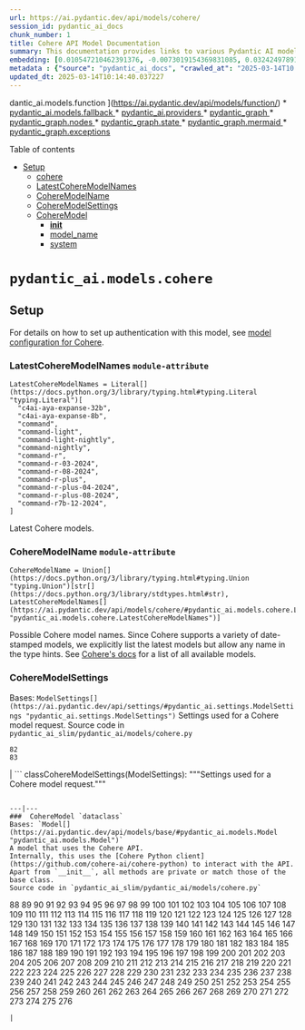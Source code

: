```yaml
---
url: https://ai.pydantic.dev/api/models/cohere/
session_id: pydantic_ai_docs
chunk_number: 1
title: Cohere API Model Documentation
summary: This documentation provides links to various Pydantic AI models and functionalities related to the Cohere API. It includes sections for setup, specific model information, and nodes related to the Pydantic graph.
embedding: [0.010547210462391376, -0.0073019154369831085, 0.03242497891187668, -0.005948543082922697, 0.04627344012260437, 0.04621748626232147, -0.007462781388312578, -0.011043797247111797, -0.010253455489873886, -0.0019531224388629198, 0.011239633895456791, -0.066584512591362, -0.011827143840491772, -0.030130891129374504, -0.012806328013539314, -0.022269442677497864, 0.0031508742831647396, 0.03452323004603386, 0.006864779628813267, 0.0499943383038044, 0.016268443316221237, -0.02537485398352146, 0.0040076603181660175, -0.010288426652550697, 0.021528059616684914, 0.017737219110131264, -0.015736885368824005, 0.04817585274577141, 0.02130424603819847, -0.016660116612911224, 0.012484596110880375, -0.023626312613487244, -0.018268777057528496, -0.007137552369385958, -0.05981415510177612, -0.030130891129374504, -0.012883264571428299, -0.009127394296228886, -0.030774354934692383, 0.044958535581827164, -0.019807493314146996, -0.0362577848136425, 0.015583014115691185, 0.0005337427137419581, -0.04756036773324013, 0.00517218979075551, 0.0019828476943075657, 0.031026145443320274, 0.010204496793448925, 0.02709542028605938, -0.05111340805888176, -0.026032306253910065, -0.022521233186125755, 0.012652456760406494, -0.0006421523867174983, -0.011295586824417114, 0.0002850125019904226, 0.03578218072652817, 0.027585012838244438, -0.03653755411505699, 0.024717403575778008, -0.004888926167041063, -0.005465945228934288, -0.011064779944717884, -0.004252456594258547, -0.02422781102359295, -0.046749044209718704, 0.015191340819001198, 0.0034498751629143953, 0.009337219409644604, 0.031054122373461723, 0.0469169020652771, -0.05665279179811478, 0.003157868515700102, -0.006431140936911106, -0.01754138246178627, 0.0022608658764511347, 0.07771923393011093, 0.017331557348370552, 0.000662260630633682, 0.001830724417231977, 0.012526561506092548, 0.02937552146613598, -0.0021507078781723976, 0.017443465068936348, -0.014729725196957588, -0.03860782831907272, -0.018198834732174873, -0.047336552292108536, 0.010260449722409248, -0.012078934349119663, -0.034075602889060974, -0.060037970542907715, -0.013498751446604729, 0.08678368479013443, -0.029487427324056625, 0.006693422328680754, -0.04923896864056587, 0.006105911917984486, 0.013086095452308655, -0.016296420246362686, -0.019317902624607086, -0.02561265602707863, 0.0378524586558342, 0.03572623059153557, 0.0033554539550095797, 0.023136720061302185, -0.04655320569872856, -0.00544146541506052, 0.016478268429636955, -0.10731857270002365, 0.0056198169477283955, 0.010973854921758175, 0.009798834100365639, -0.05779983475804329, -0.05195270851254463, -0.02204562909901142, 0.06020582839846611, -0.021905746310949326, -0.0054799336940050125, -0.014023314230144024, -0.006067444104701281, 0.055225979536771774, 0.011582348495721817, 0.03206128254532814, 0.0055918400175869465, 0.014533888548612595, -0.013680599629878998, -0.069438137114048, -0.052512239664793015, 0.00446927547454834, -0.004297918640077114, 0.0032592839561402798, -0.023542381823062897, -0.021863780915737152, -0.004497252404689789, -0.06110108271241188, 0.020422982051968575, -0.00646611163392663, -0.004172023385763168, 0.015065445564687252, 0.0002166007470805198, 0.05785578861832619, 0.01512139942497015, 0.022311408072710037, 0.059422481805086136, -0.02092656120657921, -0.01963963359594345, -0.026563864201307297, 0.048539552837610245, -0.01285528764128685, 0.011351540684700012, 0.012036969885230064, 0.033991675823926926, -0.03684529662132263, -0.016240466386079788, 0.0019426312064751983, 0.040650125592947006, -0.0002056723606074229, -0.02250724472105503, -0.012337719090282917, 0.021556036546826363, -0.045825812965631485, 4.0626302507007495e-05, -0.01451990008354187, -0.024157868698239326, -0.08924563229084015, 0.003724396461620927, -0.08202764391899109, -0.04935087636113167, 0.006322731263935566, 0.019989343360066414, -0.06076536327600479, 0.012169858440756798, 0.03351607173681259, -0.004892423283308744, -0.036733388900756836, -0.011687261052429676, -0.03427144140005112, -0.0023832640144973993, 0.011134721338748932, -0.011036803014576435, -0.07122864574193954, -0.0188702754676342, -0.025780517607927322, 0.00875670276582241, -0.029515404254198074, 0.02496919222176075, 0.012148875743150711, 0.027724895626306534, 0.020520899444818497, -0.001076228218153119, 0.0333482101559639, 0.02965528704226017, -0.006476602982729673, -0.04051024094223976, 0.027165362611413002, -0.028214488178491592, 0.03659350797533989, 0.008413988165557384, -0.01217685267329216, 0.006154871080070734, 0.018520565703511238, -0.009805828332901001, 0.009127394296228886, -0.04465079307556152, -0.05690458044409752, -0.017191674560308456, -0.05774388089776039, 0.008728725835680962, 0.02238134853541851, -0.04118168354034424, -0.004602164961397648, 0.019989343360066414, 0.0132119907066226, 0.017317568883299828, -0.07755137234926224, 0.00025987718254327774, 0.018198834732174873, 0.05021815374493599, -0.04498651251196861, 0.07301915436983109, 0.036453623324632645, 0.02450757659971714, 0.011932057328522205, -0.0027049959171563387, -0.027445130050182343, -0.029543381184339523, 0.022898918017745018, 0.007609658874571323, 0.02552872709929943, -0.01667410507798195, -0.026088260114192963, -0.01177818514406681, -0.018982181325554848, -0.020395005121827126, -0.00856786035001278, 0.00401465455070138, 0.01166627835482359, -0.0424126572906971, -0.034914903342723846, -0.015037468634545803, -0.011603331193327904, 0.05572956055402756, 0.0348309762775898, 0.026074271649122238, 0.007700582966208458, -0.04269242286682129, 0.007903413847088814, 0.014219150878489017, 0.06020582839846611, 0.024829309433698654, 0.03119400516152382, -0.04291623830795288, -0.012946211732923985, -0.017093755304813385, -0.03533455356955528, -0.013540715910494328, -0.039223313331604004, -0.03622980788350105, -0.04003463685512543, 0.012722398154437542, -0.0437835156917572, -0.015149375423789024, -0.022157534956932068, -0.00940016657114029, -0.0008008326403796673, 0.003236552933230996, -0.03600599616765976, -0.06557735055685043, 0.011631307192146778, 0.013358867727220058, 0.030802331864833832, -0.012015987187623978, -0.030774354934692383, -0.0014049542369320989, -0.034075602889060974, 0.02696952596306801, -0.007994337938725948, 0.007903413847088814, 0.009994671680033207, 0.028060616925358772, 0.027291256934404373, 0.02496919222176075, 0.0021052455995231867, 0.041321564465761185, -0.01242164894938469, 0.015135387890040874, -0.011470441706478596, -0.01705178990960121, 0.04688892513513565, -0.007085096091032028, 0.0027557036373764277, -0.04817585274577141, 0.022017652168869972, -0.03452323004603386, 0.0377965047955513, 0.0034708576276898384, 0.053659286350011826, 0.017583347856998444, 0.03236902505159378, -0.002229392295703292, -0.02432572841644287, -0.023164696991443634, 0.006815820466727018, 0.0024654455482959747, -0.0015658201882615685, 0.028843963518738747, 0.045238301157951355, -0.024801332503557205, -0.0001207587483804673, 0.0019583681132644415, -0.00914138276129961, -0.03698518127202988, -0.04204896092414856, -0.029515404254198074, 0.0605415515601635, 0.03362797573208809, 0.05421881750226021, 0.005924063269048929, -0.021863780915737152, -0.05198068544268608, -0.002986511215567589, 0.0009101165924221277, 0.0021000001579523087, -0.0006128642708063126, -0.05897485464811325, -0.015862781554460526, -0.017401499673724174, -0.04174121469259262, -0.0050952541641891, -0.04003463685512543, -0.0218917578458786, 0.039754871279001236, 0.01692589558660984, -0.0439513735473156, -0.014289092272520065, 0.04386744648218155, 0.03505478799343109, 0.014135221019387245, -0.012092922814190388, -0.010183514095842838, -0.03897152468562126, -0.03119400516152382, -0.04316802695393562, 0.00853988341987133, -0.009148376993834972, 0.03144579753279686, 0.005756203085184097, 0.030186844989657402, -0.011232639662921429, -0.015680933371186256, 0.013897418975830078, 0.027319233864545822, -0.042188841849565506, 0.020017318427562714, 0.02343047596514225, -0.04540616273880005, 0.008427976630628109, 0.026927560567855835, -0.04800799489021301, 0.019527727738022804, 0.007315903436392546, 0.0023203163873404264, -0.0036089925561100245, 0.010896919295191765, -0.011652289889752865, -0.02373821847140789, 0.0333482101559639, -0.023934055119752884, -0.019289925694465637, 0.0016532472800463438, 0.013491757214069366, -0.011358534917235374, 0.014855620451271534, -0.01877235621213913, -0.00929525401443243, 0.020478934049606323, 0.021556036546826363, 0.0102324727922678, 0.05998201668262482, -0.016813987866044044, 0.003379933536052704, -0.004371357150375843, 0.06076536327600479, 0.002699750242754817, -0.043112073093652725, 0.018086927011609077, -0.05181282386183739, 0.022884929552674294, 0.009274271316826344, 0.007700582966208458, 0.03692922741174698, -0.02999100834131241, -0.02266111597418785, -0.008036303333938122, 0.007665612269192934, 0.013694588094949722, 0.02530491352081299, 0.024409659206867218, 0.010750042274594307, -0.016324397176504135, 0.025011157616972923, 0.011141715571284294, 0.007085096091032028, -0.007630641106516123, 0.05293188989162445, 0.053659286350011826, 0.03259284049272537, 0.03267677128314972, 0.033292256295681, -0.011820150539278984, 0.020339051261544228, -0.01661815121769905, -0.024437636137008667, -0.030690426006913185, 0.007483763620257378, 0.023752206936478615, 0.009379183873534203, 0.034019652754068375, -0.02765495516359806, -0.09886961430311203, -0.040985845029354095, -0.014575853943824768, -0.029571358114480972, 0.03564229980111122, 0.014435970224440098, -0.06026178225874901, 0.008274105377495289, -0.06882265210151672, -0.0005774563178420067, 0.0347750224173069, 0.06395470350980759, 0.0007890299893915653, 0.02824246510863304, 0.0010351374512538314, -0.021038468927145004, 0.021066445857286453, 0.003577518742531538, -0.0204649455845356, 0.015708910301327705, -0.006917235907167196, -0.00533305574208498, -0.010064613074064255, 0.002232889411970973, 0.011043797247111797, 0.021010491997003555, -0.02811657078564167, -0.02376619540154934, -0.011449459008872509, 0.007294921204447746, 0.008015320636332035, 0.006263280753046274, 0.010799000971019268, 0.005430974531918764, 0.010379350744187832, 0.06714405119419098, -0.004206994082778692, 0.07083696871995926, -0.021528059616684914, 0.013694588094949722, 0.025920400395989418, 0.006759867072105408, 0.009854787960648537, 0.010847960598766804, -0.015666944906115532, -0.015736885368824005, -0.020912572741508484, -0.002392006805166602, -0.03234104812145233, 0.03276069834828377, -0.049406830221414566, 0.02863413840532303, -0.0007693588850088418, 0.051868777722120285, -0.005357535555958748, 0.025668609887361526, -0.005210658069700003, -0.0020038301590830088, -0.014051291160285473, -0.006284263450652361, -0.03687327355146408, -0.0019041632767766714, 0.04025845229625702, -0.02901182323694229, 0.07380250096321106, -0.0005735220620408654, -0.03138984367251396, 0.005315570626407862, 0.004850457888096571, -0.016660116612911224, -0.003829309018328786, 0.040342383086681366, -0.016939884051680565, 0.021290259435772896, -0.009176352992653847, -0.015317236073315144, -0.026312073692679405, -0.026437968015670776, -0.05033005774021149, 0.020604830235242844, 0.01398134883493185, 0.02163996733725071, 0.04700083285570145, 0.00047472940059378743, 0.006571024190634489, 0.015135387890040874, 0.0409298911690712, -0.030158868059515953, 0.040090590715408325, -0.04476269707083702, 0.05505811795592308, 0.003871273947879672, 0.0016847210936248302, 0.014449958689510822, 0.026214156299829483, -0.004290924407541752, 0.030634472146630287, -0.02632606215775013, -0.035194672644138336, 0.019401831552386284, -0.0318094938993454, -0.012211823835968971, 0.002561615314334631, -0.0076865945011377335, -0.007357868365943432, -0.02315070852637291, -0.03634171560406685, -0.020800666883587837, -0.03418751060962677, 0.01828276552259922, -0.0039691925048828125, -0.01479966752231121, -0.019653622061014175, -0.028788011521100998, 0.03421548753976822, 0.012036969885230064, 0.009008493274450302, -0.008337052538990974, -0.01938784308731556, -0.019401831552386284, 0.03446727618575096, -0.039139386266469955, 0.004787510726600885, 0.010875936597585678, 0.029235636815428734, 0.015093422494828701, -0.005773688666522503, 0.003909741993993521, 0.02240932546555996, 0.03183747082948685, -0.011302581056952477, 0.010917901992797852, -0.043084096163511276, -0.0030547045171260834, 0.014603830873966217, -0.01915004290640354, -0.007095586974173784, 0.037656620144844055, 0.028843963518738747, 0.011505411937832832, -0.011393506079912186, 0.05198068544268608, 0.040650125592947006, -0.04179716855287552, 0.04784013330936432, 0.01407227385789156, 0.010134554468095303, -0.018170857802033424, -0.03348809480667114, -0.002820399822667241, -0.007623647339642048, -0.024647461250424385, 0.006144379731267691, 0.015471107326447964, -0.014002331532537937, -0.0012021232396364212, 0.01728959195315838, 0.013890424743294716, -0.01861848495900631, -0.028032639995217323, -0.026088260114192963, 0.012232806533575058, -0.002580849453806877, -0.06568925827741623, 0.016198500990867615, -0.012806328013539314, 0.027976686134934425, -0.010889925062656403, 0.014743713662028313, 0.01344279758632183, 0.0011216902639716864, 0.024983180686831474, 0.014757702127099037, -0.004360866267234087, 0.008085262030363083, 0.026563864201307297, 0.01102281454950571, -0.028368359431624413, 0.037936385720968246, 0.00351806846447289, -0.026983514428138733, -0.018968192860484123, 0.03757268935441971, -0.014729725196957588, -0.01726161502301693, 0.031949374824762344, 0.00989675335586071, -0.03667743504047394, 0.005990508012473583, 0.005266611464321613, 0.03166960924863815, 0.03208925947546959, -0.04512639716267586, -0.036789342761039734, 0.025011157616972923, -0.044287096709012985, -0.002166444668546319, 0.05382714420557022, -0.03480299934744835, 0.04305611923336983, -0.012288759462535381, 0.037097085267305374, -0.0005805162363685668, 0.01769525371491909, -0.025472773239016533, -0.00468609482049942, -0.009749875403940678, -0.012288759462535381, 0.01738751120865345, -0.019136054441332817, -0.013652622699737549, 0.014673772267997265, 0.012568526901304722, -0.034327395260334015, 0.02629808522760868, -0.0007951498846523464, 0.020702747628092766, 0.011393506079912186, -0.03897152468562126, 0.008826645091176033, 0.060653455555438995, 0.006864779628813267, -0.009561032988131046, 0.013400833122432232, 0.0001333263935521245, 0.009721898473799229, 0.014107244089245796, -0.02182181552052498, -0.004602164961397648, -0.009861782193183899, -0.06104512885212898, -0.01849259063601494, -0.0067913406528532505, 0.020045295357704163, -0.025262948125600815, -0.0027784346602857113, -0.014995504170656204, -0.015065445564687252, 0.03379583731293678, -0.024115903303027153, -0.004325895104557276, 0.010743048042058945, -0.035222649574279785, -0.022003663703799248, 0.015624979510903358, 0.03813222423195839, 0.002141965087503195, -0.004909908398985863, -0.014051291160285473, 0.0005206286441534758, 0.03726494684815407, 0.01680000126361847, 0.04196503013372421, -0.010694088414311409, 0.009630974382162094, 0.007742547895759344, -0.018352705985307693, -0.019891424104571342, 0.044035304337739944, -0.024423647671937943, 0.022213488817214966, -0.0697179064154625, 0.020506910979747772, 0.05620516464114189, -0.018058951944112778, 0.010694088414311409, 0.032201167196035385, 0.012029975652694702, 0.0181568693369627, 0.027109408751130104, -0.01713572070002556, -0.0014722731430083513, -0.005574354901909828, 0.007812489755451679, -0.005266611464321613, -0.01575087383389473, 0.00495537044480443, -0.005854121875017881, -0.08583247661590576, 0.00412306422367692, -0.016604162752628326, 0.005168692674487829, -0.0013175271451473236, -0.019737552851438522, -0.010120566003024578, 0.0017992507200688124, 0.015373189002275467, 0.033180348575115204, -0.02087060734629631, -0.03715303912758827, 0.01347077451646328, -0.03085828572511673, 0.003741881810128689, -0.0070291426964104176, -0.016730058938264847, -0.004402831196784973, 0.06166061758995056, 0.007931390777230263, -0.018212823197245598, -0.01695387251675129, -0.003983180969953537, -0.005476436577737331, 0.01263846829533577, -0.0008113239309750497, 0.015345213003456593, 0.0013796003768220544, 0.03899950161576271, -0.02512306533753872, -0.00770757719874382, -0.011225645430386066, -0.008987510576844215, -0.017765196040272713, 0.00937218964099884, -0.021192340180277824, 0.006459117401391268, -0.05357535555958748, 0.02906777709722519, -0.003425395581871271, 0.006983680184930563, -0.011932057328522205, -0.009952706284821033, -0.002108742715790868, 0.009644962847232819, 0.02937552146613598, 0.01120466273277998, 0.004714071750640869, 0.04557402431964874, -0.030914239585399628, 0.0008952539646998048, -0.00806428026407957, 0.01253355573862791, -0.0016716070240363479, 0.008805662393569946, 0.008987510576844215, -0.031585678458213806, 0.007777519058436155, -0.021989675238728523, -0.052792008966207504, 0.05500216782093048, 0.011512406170368195, 0.009043463505804539, -0.004976353142410517, 0.03995070978999138, 0.0032767695374786854, -0.005284096579998732, -0.007371856831014156, -0.0054519567638635635, -0.031585678458213806, -0.029291590675711632, -0.021318234503269196, -0.004588176496326923, -0.025444796308875084, 0.034327395260334015, 0.049742549657821655, -0.032816652208566666, 0.0332363024353981, 0.014547877013683319, 0.006987177301198244, -0.012330724857747555, -0.016044629737734795, 0.0024042464792728424, 0.019905412569642067, -0.0031421317253261805, 0.00385378859937191, -0.005731723736971617, -0.0016637386288493872, -0.049490757286548615, -0.04028642922639847, -0.03841198980808258, -0.02432572841644287, -0.008427976630628109, 0.04003463685512543, 0.006329725496470928, 0.012708409689366817, 0.011029808782041073, -0.003556536277756095, -0.09461715072393417, -0.008260116912424564, 0.034607160836458206, 0.0011907577281817794, 0.04453888535499573, -0.009658951312303543, -0.014023314230144024, 0.019289925694465637, 0.014939550310373306, -0.04484662786126137, -0.030634472146630287, -0.001876186579465866, 0.007763530593365431, -0.002044046763330698, 0.03211723640561104, -0.0037768527399748564, -0.024773355573415756, -0.013184013776481152, 0.035894088447093964, 0.01843663677573204, -0.03387976810336113, 0.031865447759628296, 0.034327395260334015, 0.016380349174141884, -0.02965528704226017, -0.010603164322674274, -0.015736885368824005, -0.022423313930630684, 0.0019706077873706818, 0.013491757214069366, -0.024185845628380775, -0.024031974375247955, -0.026368027552962303, 0.015666944906115532, 0.023696253076195717, 0.023878101259469986, 0.009449126198887825, 0.00935820210725069, 0.009057451970875263, -0.023444462567567825, 0.00849092472344637, -0.026130225509405136, 0.006056952755898237, 0.02068875916302204, 0.007462781388312578, -0.0055533722043037415, -0.0009966694051399827, 0.02136019989848137, -0.02589242346584797, -0.008826645091176033, 0.0015360949328169227, 0.005469442345201969, 0.017275603488087654, 0.03690125048160553, 0.023108743131160736, 0.018674438819289207, -0.07391440868377686, -0.00861681904643774, -0.037041131407022476, -6.988707173150033e-05, 0.017401499673724174, -0.00875670276582241, 0.01577885076403618, 0.024829309433698654, -0.010302415117621422, -0.006689925212413073, -0.002580849453806877, 0.01544313132762909, -0.0020457953214645386, 0.0015684430254623294, 0.0010421315673738718, -0.00010327331256121397, -0.017009826377034187, -0.017023812979459763, -0.030438635498285294, 0.02315070852637291, 0.023752206936478615, 0.03606195002794266, -0.014268110506236553, -0.009931723587214947, 0.03967094048857689, -0.0067144050262868404, 0.014715736731886864, 0.03712506219744682, -0.04677702113986015, -0.030186844989657402, -0.0012711907038465142, -0.042524565011262894, 0.02210158295929432, -0.01555503811687231, 0.019443796947598457, -0.007819483987987041, -0.015527061186730862, -0.012351707555353642, -0.033711906522512436, -0.007980349473655224, -0.00014589405327569693, 0.00514771044254303, 0.00846294779330492, 0.00929525401443243, -0.007252955809235573, 0.020241132006049156, 0.013023147359490395, 0.04302814230322838, 0.025822481140494347, 0.006361199077218771, 0.010043630376458168, -0.020618818700313568, 0.007245962042361498, 0.05088959261775017, 0.0063472106121480465, 0.029291590675711632, -0.02404596284031868, 0.008525894954800606, -0.0287320576608181, -0.015023481100797653, 0.027165362611413002, 0.010120566003024578, -0.03141782060265541, 0.008609825745224953, -0.015918735414743423, 0.00266652787104249, -0.00590308103710413, 0.04535020887851715, -0.00039844922139309347, 0.011134721338748932, 0.009260282851755619, 0.033767860382795334, -0.025025146082043648, 0.029291590675711632, 0.007553705479949713, 0.035250626504421234, -0.016436303034424782, 0.03021482191979885, -0.024283764883875847, -0.05335154011845589, 0.04272039979696274, -0.015932723879814148, 0.00961698591709137, -0.007469775155186653, -0.0037348875775933266, -0.0021000001579523087, 0.03692922741174698, -0.03997868672013283, 0.0020702749025076628, 0.04963064193725586, -0.030466612428426743, -0.03485895320773125, 0.011610325425863266, 0.0032767695374786854, -0.0011750208213925362, -0.0031683598645031452, -0.019863447174429893, 0.017653290182352066, -0.0073019154369831085, 0.017625313252210617, -0.018534554168581963, -0.028284430503845215, 0.017471440136432648, -0.020730724558234215, -0.02386411465704441, 0.023780183866620064, -0.01723363809287548, -0.03052256442606449, 0.04269242286682129, -0.010085595771670341, -0.03166960924863815, -0.019443796947598457, 0.0050358036532998085, -0.003727893577888608, -0.006808826234191656, -0.02962731197476387, 0.01196003332734108, 0.028815986588597298, 0.022521233186125755, 0.07464180141687393, -0.016716070473194122, -0.01412123255431652, 0.005287593696266413, 0.019275937229394913, -0.008162198588252068, 0.012218818068504333, -0.006654954515397549, 0.02965528704226017, 0.02799067460000515, 0.010442297905683517, 0.002858867635950446, 0.007364862598478794, -0.004217485431581736, -0.0018062448361888528, 0.06238801032304764, 0.05382714420557022, -0.019933389499783516, 0.030690426006913185, -0.015471107326447964, -0.039195336401462555, 0.018604496493935585, -0.019066112115979195, -0.010854954831302166, 0.02204562909901142, 0.023318568244576454, 0.008120233193039894, 0.02999100834131241, 0.01451990008354187, -0.007497752085328102, 0.039223313331604004, -0.027445130050182343, -0.006543047726154327, 0.009134388528764248, 0.02392006665468216, -0.0332363024353981, -0.016380349174141884, -0.005427477415651083, -0.01105079147964716, -0.013302914798259735, 0.0039062448777258396, 0.009253289550542831, -0.012771357782185078, -0.00706061627715826, -0.010414321906864643, 0.018842298537492752, -0.01969558745622635, -0.03930724412202835, -0.0019006661605089903, -0.003388676093891263, 0.0036894255317747593, 0.0109878433868289, 0.02901182323694229, 0.004105578642338514, -0.004126561339944601, 0.02053488790988922, -0.007812489755451679, -0.009777852334082127, 0.003601998323574662, 0.023416487500071526, -0.022954871878027916, 0.013456786051392555, -0.015513072721660137, -0.026340050622820854, -0.012043963186442852, 0.009700915776193142, 0.04842764511704445, -0.014463947154581547, -0.02000333182513714, 1.1304056897643022e-05, 0.013918401673436165, -0.007623647339642048, 0.044622816145420074, 0.034355372190475464, -0.0072739385068416595, 0.016352374106645584, -0.007050124928355217, -0.007504746317863464, -0.037656620144844055, 0.04907110705971718, 0.029767194762825966, 0.017989009618759155, 0.018324729055166245, 0.007819483987987041, -0.018814321607351303, -0.021416153758764267, 0.07794304937124252, 0.002456702757626772, -0.005616319831460714, 0.013960367068648338, -0.010743048042058945, -0.02145811915397644, 0.029235636815428734, 0.02768293209373951, 0.0211783517152071, -0.011400499381124973, 0.040342383086681366, 0.012141882441937923, 0.0003765924193430692, -0.007385845296084881, -0.007826478220522404, -0.01285528764128685, -0.012358701787889004, -0.0009241049410775304, -0.016254454851150513, -0.006032472942024469, 0.009421149268746376, -0.0008226894424296916, -0.006938218139111996, 0.02968326397240162, -0.0003892693785019219, 0.0043468778021633625, -0.036733388900756836, -0.01333089079707861, -0.004168526269495487, 0.010092590004205704, 0.030802331864833832, 0.005284096579998732, -0.016562199220061302, -0.0124566201120615, -0.0003350645420141518, 0.010491257533431053, -0.009281265549361706, -0.008931557647883892, -0.04115370661020279, 0.01723363809287548, 0.027612989768385887, 0.008476936258375645, 0.008910574950277805, 0.007588676176965237, 0.007148043252527714, 0.007322897668927908, -0.06591307371854782, -0.0037208993453532457, -0.02053488790988922, -0.048231806606054306, 0.004273438826203346, 0.04509842023253441, 0.003236552933230996, -0.0047245630994439125, 0.002446211641654372, 0.0016934637678787112, -0.008791673928499222, -0.02447960153222084, -0.007217985112220049, 0.005056785885244608, 0.042216818779706955, 0.009113405831158161, -0.00043582433136180043, 0.009288259781897068, -0.015624979510903358, -0.023388510569930077, -0.010477269068360329, -0.012848293408751488, -0.030942214652895927, -0.022619150578975677, 0.00560233136638999, 0.012603497132658958, 0.018170857802033424, -0.02903980016708374, 0.017317568883299828, -0.06132489815354347, 0.03357202559709549, -0.011729225516319275, -0.039167363196611404, 0.032508909702301025, -0.02207360602915287, -0.04300016909837723, 0.01605861820280552, -0.0021227311808615923, -0.001830724417231977, -0.004444796126335859, 0.013512739911675453, 0.025794504210352898, -0.02435370534658432, 0.08672773092985153, 0.026088260114192963, -0.03262081742286682, 0.005500915925949812, -0.010596170090138912, -0.019401831552386284, 0.003094920888543129, 0.017149709165096283, -0.019219983369112015, -0.059142716228961945, -0.018100915476679802, 0.012946211732923985, 0.011932057328522205, 0.015680933371186256, 0.04512639716267586, -0.004504246637225151, 0.014156203716993332, -0.020954538136720657, 0.007602664642035961, 0.02161199040710926, 0.020674770697951317, -0.006938218139111996, -0.02074471302330494, -0.03276069834828377, 0.019891424104571342, -0.010847960598766804, 0.033767860382795334, -0.007434804458171129, 0.021849792450666428, 0.03234104812145233, 0.00277493754401803, 0.0007081598741933703, -0.0030721898656338453, 0.00590308103710413, -0.0219756867736578, 0.0014600333524867892, -0.007637635339051485, 0.0025511241983622313, 0.04789608716964722, 7.906692189862952e-05, 0.036201830953359604, 0.002280100015923381, 0.013953372836112976, -0.026745712384581566, -0.004693089053034782, -0.009924729354679585, -0.01091090776026249, -0.006315737031400204, 0.008910574950277805, 0.019891424104571342, 0.0007488135015591979, 0.017653290182352066, -0.00965195707976818, -0.0010569941950961947, -0.04423114284873009, 0.0021891756914556026, 0.008735720068216324, 0.05525395646691322, 0.01723363809287548, 0.012267776764929295, -0.02422781102359295, 0.034663114696741104, -0.008057286031544209, 0.012813322246074677, -0.011841132305562496, -0.021723898127675056, -0.0072739385068416595, 0.02453555352985859, -0.004371357150375843, 0.019653622061014175, -0.02583646960556507, 0.01361065823584795, 0.006770357955247164, -0.003080932656303048, 0.00010218047827947885, -0.019317902624607086, -0.03505478799343109, -0.015205329284071922, 0.005731723736971617, 0.017009826377034187, 0.018366694450378418, 0.0014180683065205812, -0.01126761082559824, 0.03085828572511673, -0.043084096163511276, -0.05679267272353172, 0.02666178159415722, 0.001393588725477457, -0.010715071111917496, 0.017765196040272713, 0.020912572741508484, 0.030970191583037376, -0.011540383100509644, 0.0015107410727068782, 0.022647127509117126, 0.01498151570558548, 0.01682797633111477, 0.020297085866332054, -0.0014364280505105853, 0.03485895320773125, 0.03413155674934387, 0.01877235621213913, -0.009190341457724571, 0.02460549585521221, -0.04048226401209831, -0.011379517614841461, 0.018520565703511238, -0.014715736731886864, -0.035530392080545425, -0.013163031078875065, 0.016198500990867615, -0.0002496044908184558, 0.03354404866695404, -0.0013052872382104397, -0.015946710482239723, -0.006424146704375744, 0.013379850424826145, -0.015051457099616528, -0.019569693133234978, -0.030382681638002396, 0.029823148623108864, -0.027934720739722252, 0.009022481739521027, -0.00914138276129961, 0.012008992955088615, -0.006973189301788807, -0.01105079147964716, -0.018296753987669945, -0.0041475435718894005, 0.006028975825756788, -0.03446727618575096, 0.04048226401209831, -0.0022486262023448944, -0.00864479597657919, 0.006833305582404137, -0.0036299750208854675, -0.0015929226065054536, 0.003657951718196273, -0.03455120697617531, 0.026186179369688034, 0.0012266028206795454, 0.01933189108967781, -0.002075520344078541, 0.007903413847088814, 0.025360867381095886, 0.016506245359778404, -0.00635770196095109, -0.012309742160141468, -0.023724230006337166, 0.013086095452308655, 0.005371524021029472, -0.06378684192895889, 0.023220650851726532, -0.008714738301932812, -0.006291257217526436, -0.02811657078564167, 0.02901182323694229, -0.02240932546555996, -0.017219651490449905, -0.015331224538385868, -0.00018239488417748362, 0.01134454645216465, -0.04288826137781143, -0.02355637028813362, 0.02673172391951084, 0.020171191543340683, 0.0024951708037406206, -0.03457918390631676, -0.005154704675078392, 0.023290591314435005, 0.0272213164716959, -0.006532556377351284, 0.003296003444120288, 0.03474704548716545, -0.0021017484832555056, -0.02614421397447586, -0.025262948125600815, -0.006861282512545586, 0.010547210462391376, -0.006333222612738609, -0.030774354934692383, 0.007294921204447746, 0.022549210116267204, -0.001087593729607761, -0.021164363250136375, -0.008672772906720638, -0.007315903436392546, -0.013939384371042252, 0.018828310072422028, -0.0218917578458786, 0.007448792923241854, 0.012127893976867199, -0.016841964796185493, 0.004255953244864941, -0.0065185679122805595, 0.006738884374499321, -0.02657785266637802, -0.014002331532537937, 0.011211656965315342, -0.02105245739221573, -0.018142880871891975, 0.030130891129374504, 0.014184179715812206, -0.016688093543052673, -0.006871773861348629, 0.006612989120185375, 0.00655004195868969, 0.014547877013683319, -0.006633971817791462, -0.00029375520534813404, 0.005056785885244608, 0.005189675372093916, 0.012799333781003952, 0.022549210116267204, 0.012659450992941856, 0.016967860981822014, -0.0037978352047502995, 0.051001500338315964, 0.026997502893209457, -0.04028642922639847, -0.01877235621213913, -0.003358950838446617, 0.03155770152807236, -0.010260449722409248, 0.014827643521130085, -0.009623980149626732, -0.01353372260928154, -0.0057911742478609085, 0.0004080662038177252, 0.043671607971191406, 0.026088260114192963, -0.05682064965367317, -0.01790507882833481, -0.011736219748854637, -0.004360866267234087, -0.03502681106328964, -0.01979350671172142, 0.01680000126361847, 0.018170857802033424, 0.011526394635438919, -0.014435970224440098, 0.015191340819001198, 0.01649225689470768, 0.0066514573991298676, -0.02876003459095955, -0.024885263293981552, 0.012288759462535381, 0.005109242629259825, -0.01728959195315838, 0.041013821959495544, 0.02524895966053009, 0.04465079307556152, 0.013617652468383312, -0.02666178159415722, -0.017219651490449905, -0.042132891714572906, -0.030410658568143845, 0.025640632957220078, -0.006693422328680754, 0.01618451252579689, -0.03690125048160553, 0.007819483987987041, 0.021598001942038536, -0.01915004290640354, 0.04831573739647865, 0.030718401074409485, -0.04185312241315842, -0.04048226401209831, -0.0316975861787796, -0.028871940448880196, 0.010309409350156784, 0.019247960299253464, -0.032844629138708115, -0.0026035804767161608, 0.022451290860772133, 0.01527527067810297, -0.027011491358280182, 0.009162364527583122, 0.0003212947631254792, -0.03505478799343109, -0.009749875403940678, 0.010764029808342457, 0.00592756038531661, -0.014058285392820835, 0.017709242179989815, 0.021695921197533607, 0.017807161435484886, 0.029207661747932434, 0.02586444653570652, 0.02568259835243225, 0.07911807298660278, 0.0019338884158059955, 0.03415953367948532, 0.0005101374117657542, -0.017765196040272713, 0.031893420964479446, 0.013428810052573681, 0.004332889337092638, 0.017611324787139893, 0.018968192860484123, -0.0124985845759511, -0.044315069913864136, 0.0061688595451414585, -0.009505079127848148, 0.005892589688301086, 0.008672772906720638, 0.036789342761039734, 0.04509842023253441, -0.034970857203006744, 0.015708910301327705, 0.02545878477394581, -0.0004087219131179154, -0.0002882910193875432, 0.007106078322976828, 0.013701582327485085, 0.009309242479503155, 0.0009363447315990925, 0.008700749836862087, -0.02703946828842163, -0.012148875743150711, -0.011225645430386066, -0.03438334912061691, 0.019611656665802002, 0.00749075785279274, -0.0005350541323423386, 0.021220317110419273, -0.02614421397447586, 0.018100915476679802, 0.037376854568719864, 0.009211324155330658, 0.002864113310351968, 0.015387177467346191, 0.033432140946388245, 0.00849092472344637, -0.004210491199046373, -0.029543381184339523, 0.005263114348053932, 0.030130891129374504, 0.008987510576844215, 0.010743048042058945, -0.013505745679140091, 0.02266111597418785, -0.021080434322357178, -0.0029025813564658165, 0.009700915776193142, 0.012169858440756798, 0.016086595132946968, 0.0007684846059419215, 0.00646611163392663, 0.01225378829985857, -0.00037506246007978916, 0.010085595771670341, 0.02845229022204876, 0.010743048042058945, -0.00346386362798512, 0.025794504210352898, -0.018394671380519867, 0.008735720068216324, -0.010680099949240685, 0.0021716903429478407, -0.0035040799994021654, -0.013953372836112976, 0.005409991834312677, 0.009064446203410625, -0.009945712052285671, 0.008134221658110619, 0.0067248959094285965, -0.030914239585399628, -0.0035110742319375277, 0.035558369010686874, 0.01874437928199768, 0.012841299176216125, 0.054862283170223236, 0.008714738301932812, 0.027794837951660156, -0.005319067742675543, -0.010246461257338524, -0.00520366383716464, -0.0012117401929572225, -0.012449625879526138, 0.010561198927462101, -0.04003463685512543, -0.0036719401832669973, -0.0014521648408845067, -0.024031974375247955, -0.017863115295767784, -0.011057785712182522, -0.02040899358689785, -0.005081265699118376]
metadata : {"source": "pydantic_ai_docs", "crawled_at": "2025-03-14T10:14:40.035677", "url_path": "/api/models/cohere/", "chunk_size": 4536}
updated_dt: 2025-03-14T10:14:40.037227
---
```

dantic_ai.models.function  ](https://ai.pydantic.dev/api/models/function/)
    * [ pydantic_ai.models.fallback  ](https://ai.pydantic.dev/api/models/fallback/)
    * [ pydantic_ai.providers  ](https://ai.pydantic.dev/api/providers/)
    * [ pydantic_graph  ](https://ai.pydantic.dev/api/pydantic_graph/graph/)
    * [ pydantic_graph.nodes  ](https://ai.pydantic.dev/api/pydantic_graph/nodes/)
    * [ pydantic_graph.state  ](https://ai.pydantic.dev/api/pydantic_graph/state/)
    * [ pydantic_graph.mermaid  ](https://ai.pydantic.dev/api/pydantic_graph/mermaid/)
    * [ pydantic_graph.exceptions  ](https://ai.pydantic.dev/api/pydantic_graph/exceptions/)


Table of contents 
  * [ Setup  ](https://ai.pydantic.dev/api/models/cohere/#setup)
    * [ cohere  ](https://ai.pydantic.dev/api/models/cohere/#pydantic_ai.models.cohere)
    * [ LatestCohereModelNames  ](https://ai.pydantic.dev/api/models/cohere/#pydantic_ai.models.cohere.LatestCohereModelNames)
    * [ CohereModelName  ](https://ai.pydantic.dev/api/models/cohere/#pydantic_ai.models.cohere.CohereModelName)
    * [ CohereModelSettings  ](https://ai.pydantic.dev/api/models/cohere/#pydantic_ai.models.cohere.CohereModelSettings)
    * [ CohereModel  ](https://ai.pydantic.dev/api/models/cohere/#pydantic_ai.models.cohere.CohereModel)
      * [ __init__  ](https://ai.pydantic.dev/api/models/cohere/#pydantic_ai.models.cohere.CohereModel.__init__)
      * [ model_name  ](https://ai.pydantic.dev/api/models/cohere/#pydantic_ai.models.cohere.CohereModel.model_name)
      * [ system  ](https://ai.pydantic.dev/api/models/cohere/#pydantic_ai.models.cohere.CohereModel.system)


# `pydantic_ai.models.cohere`
## Setup
For details on how to set up authentication with this model, see [model configuration for Cohere](https://ai.pydantic.dev/models/#cohere).
###  LatestCohereModelNames `module-attribute`
```
LatestCohereModelNames = Literal[](https://docs.python.org/3/library/typing.html#typing.Literal "typing.Literal")[
  "c4ai-aya-expanse-32b",
  "c4ai-aya-expanse-8b",
  "command",
  "command-light",
  "command-light-nightly",
  "command-nightly",
  "command-r",
  "command-r-03-2024",
  "command-r-08-2024",
  "command-r-plus",
  "command-r-plus-04-2024",
  "command-r-plus-08-2024",
  "command-r7b-12-2024",
]

```

Latest Cohere models.
###  CohereModelName `module-attribute`
```
CohereModelName = Union[](https://docs.python.org/3/library/typing.html#typing.Union "typing.Union")[str[](https://docs.python.org/3/library/stdtypes.html#str), LatestCohereModelNames[](https://ai.pydantic.dev/api/models/cohere/#pydantic_ai.models.cohere.LatestCohereModelNames "pydantic_ai.models.cohere.LatestCohereModelNames")]

```

Possible Cohere model names.
Since Cohere supports a variety of date-stamped models, we explicitly list the latest models but allow any name in the type hints. See [Cohere's docs](https://docs.cohere.com/v2/docs/models) for a list of all available models.
###  CohereModelSettings
Bases: `ModelSettings[](https://ai.pydantic.dev/api/settings/#pydantic_ai.settings.ModelSettings "pydantic_ai.settings.ModelSettings")`
Settings used for a Cohere model request.
Source code in `pydantic_ai_slim/pydantic_ai/models/cohere.py`
```
82
83
```
| ```
classCohereModelSettings(ModelSettings):
"""Settings used for a Cohere model request."""

```
  
---|---  
###  CohereModel `dataclass`
Bases: `Model[](https://ai.pydantic.dev/api/models/base/#pydantic_ai.models.Model "pydantic_ai.models.Model")`
A model that uses the Cohere API.
Internally, this uses the [Cohere Python client](https://github.com/cohere-ai/cohere-python) to interact with the API.
Apart from `__init__`, all methods are private or match those of the base class.
Source code in `pydantic_ai_slim/pydantic_ai/models/cohere.py`
```
 88
 89
 90
 91
 92
 93
 94
 95
 96
 97
 98
 99
100
101
102
103
104
105
106
107
108
109
110
111
112
113
114
115
116
117
118
119
120
121
122
123
124
125
126
127
128
129
130
131
132
133
134
135
136
137
138
139
140
141
142
143
144
145
146
147
148
149
150
151
152
153
154
155
156
157
158
159
160
161
162
163
164
165
166
167
168
169
170
171
172
173
174
175
176
177
178
179
180
181
182
183
184
185
186
187
188
189
190
191
192
193
194
195
196
197
198
199
200
201
202
203
204
205
206
207
208
209
210
211
212
213
214
215
216
217
218
219
220
221
222
223
224
225
226
227
228
229
230
231
232
233
234
235
236
237
238
239
240
241
242
243
244
245
246
247
248
249
250
251
252
253
254
255
256
257
258
259
260
261
262
263
264
265
266
267
268
269
270
271
272
273
274
275
276
```
|